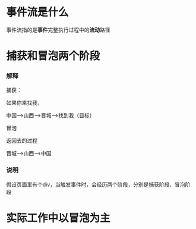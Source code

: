 # 事件流是什么

事件流指的是**事件**完整执行过程中的**流动**路径

# 捕获和冒泡两个阶段

### 解释

捕获：

如果你来找我，

中国——>山西——>晋城——>找到我（目标）

冒泡

返回去的过程

晋城——>山西——>中国

### 说明

假设页面里有个div，当触发事件时，会经历两个阶段，分别是捕获阶段、冒泡阶段

# 实际工作中以冒泡为主

